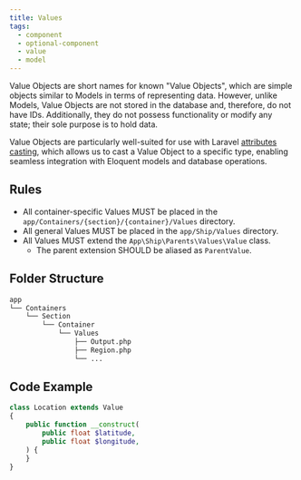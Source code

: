```yaml
---
title: Values
tags:
  - component
  - optional-component
  - value
  - model
---
```


Value Objects are short names for known "Value Objects",
which are simple objects similar to Models in terms of representing data.
However, unlike Models, Value Objects are not stored in the database and, therefore, do not have IDs.
Additionally, they do not possess functionality or modify any state; their sole purpose is to hold data.

Value Objects are particularly well-suited for use with Laravel [attributes casting](https://laravel.com/docs/eloquent-mutators#value-object-casting),
which allows us to cast a Value Object to a specific type,
enabling seamless integration with Eloquent models and database operations.

## Rules

- All container-specific Values MUST be placed in the `app/Containers/{section}/{container}/Values` directory.
- All general Values MUST be placed in the `app/Ship/Values` directory.
- All Values MUST extend the `App\Ship\Parents\Values\Value` class.
  - The parent extension SHOULD be aliased as `ParentValue`.

## Folder Structure

```markdown
app
└── Containers
    └── Section
        └── Container
            └── Values
                ├── Output.php
                ├── Region.php
                └── ...
```

## Code Example

```php
class Location extends Value
{
    public function __construct(
        public float $latitude,
        public float $longitude,
    ) {
    }
}
```
